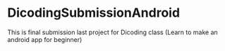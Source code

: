 # DicodingSubmissionAndroid
This is final submission last project for Dicoding class (Learn to make an android app for beginner)
